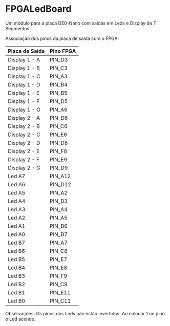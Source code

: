# FPGALedBoard
Um módulo para a placa DE0-Nano com saídas em Leds e Display de 7 Segmentos.

Associação dos pinos da placa de saída com o FPGA:

|Placa de Saída	| Pino FPGA |
|-------------- | --------- |
|Display 1 - A	| PIN_D3 |
|Display 1 - B	| PIN_C3 |
|Display 1 - C	| PIN_A3 |
|Display 1 - D	| PIN_B4 |
|Display 1 - E	| PIN_B5 |
|Display 1 - F	| PIN_D5 |
|Display 1 - G	| PIN_A6 |
|Display 2 - A	| PIN_D6 |
|Display 2 - B	| PIN_C6 |
|Display 2 - C	| PIN_E6 |
|Display 2 - D	| PIN_D8 |
|Display 2 - E	| PIN_F8 |
|Display 2 - F	| PIN_E9 |
|Display 2 - G	| PIN_D9 |
|Led A7	        | PIN_A12 |
|Led A6	        | PIN_D12 |
|Led A5	        | PIN_A2 |
|Led A4	        | PIN_B3 |
|Led A3	        | PIN_A4 |
|Led A2	        | PIN_A5 |
|Led A1	        | PIN_B6 |
|Led A0	        | PIN_B7 |
|Led B7	        | PIN_A7 |
|Led B6	        | PIN_C8 |
|Led B5	        | PIN_E7 |
|Led B4	        | PIN_E8 |
|Led B3	        | PIN_F9 |
|Led B2	        | PIN_C9 |
|Led B1	        | PIN_E11 |
|Led B0	        | PIN_C11 |


Observações:
Os pinos dos Leds não estão invertidos: Ao colocar 1 no pino o Led acende.

